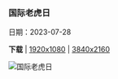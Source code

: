 ### 国际老虎日

日期：2023-07-28

**下载**  |  [1920x1080](https://cn.bing.com/th?id=OHR.TigerIndia_ZH-CN6657629375_1920x1080.jpg)  |  [3840x2160](https://cn.bing.com/th?id=OHR.TigerIndia_ZH-CN6657629375_UHD.jpg)

![国际老虎日](https://cn.bing.com/th?id=OHR.TigerIndia_ZH-CN6657629375_1920x1080.jpg "孟加拉虎，兰坦波尔国家公园，印度 (© Andy Rouse/Minden Pictures)")

